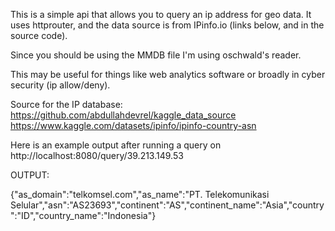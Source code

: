 This is a simple api that allows you to query an ip address for geo data. It uses httprouter, and the data source is from IPinfo.io (links below, and in the source code).

Since you should be using the MMDB file I'm using oschwald's reader.

This may be useful for things like web analytics software or broadly in cyber security (ip allow/deny).

Source for the IP database:
https://github.com/abdullahdevrel/kaggle_data_source
https://www.kaggle.com/datasets/ipinfo/ipinfo-country-asn

Here is an example output after running a query on http://localhost:8080/query/39.213.149.53

OUTPUT:

{"as_domain":"telkomsel.com","as_name":"PT. Telekomunikasi Selular","asn":"AS23693","continent":"AS","continent_name":"Asia","country":"ID","country_name":"Indonesia"}
